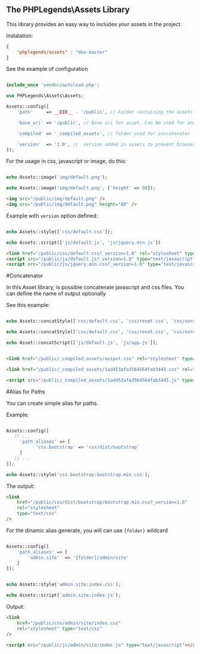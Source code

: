 ## The PHPLegends\Assets Library

This library provides an easy way to includes your assets in the project.


Instalation:

```json
{ 
    "phplegends/assets" : "dev-master"
}
```

See the example of configuration

```php

include_once 'vendor/autoload.php';

use PHPLegends\Assets\Assets;

Assets::config([
    'path'     => __DIR__ . '/public', // Folder containing the assets file

    'base_uri' => '/public', // Base uri for asset. Can be used for another domains, for example

    'compiled' => '_compiled_assets', // folder used for concatenator

    'version'  => '1.0', //  Version added in assets to prevent browser cache
]);
```


For the usage in css, javascript or image, do this:

```php

echo Assets::image('img/default.png');

echo Assets::image('img/default.png', ['height' => 80]); 

```

```html
<img src="/public/img/default.png" />
<img src="/public/img/default.png" height="80" />

```

Example with `version` option defined: 

```php

echo Assets::style(['css/default.css']);

echo Assets::script(['js/default.js', 'js/jquery.min.js'])

```

```html
<link href="/public/css/default.css?_version=1.0" rel="stylesheet" type="text/css"/>
<script src="/public/js/default.js?_version=1.0" type="text/javascript" ></script>
<script src="/public/js/jquery.min.css?_version=1.0" type="text/javascript"></script>

```

#Concatenator


In this Asset library, is possible concatenate javascript and css files. You can define the name of output optionally

See this example:

```php

echo Assets::concatStyle(['css/default.css', 'css/reset.css', 'css/normalize.css'], 'output.css');

echo Assets::concatStyle(['css/default.css', 'css/reset.css', 'css/normalize.css']);

echo Asset::concatScript(['js/default.js', 'js/app.js']);

```

```html

<link href="/public/_compiled_assets/output.css" rel="stylesheet" type="text/css" />

<link href="/public/_compiled_assets/1ad453afa3564564fab3445.css" rel="stylesheet" type="text/css" />

<script src="/public/_compiled_assets/1ad453afa3564564fab3445.js" type="text/javascript"></script>

```



#Alias for Paths


You can create simple alias for paths. 

Example:


```php

Assets::config([
   // ...
     'path_aliases' => [
           'css.bootstrap' => 'css/dist/bootstrap'
     ]
   // ...
]);

echo Assets::style('css.bootstrap:bootstrap.min.css');

```


The output:

```html
<link 
    href="/public/css/dist/bootstrap/bootstrap.min.css?_version=1.0" 
    rel="stylesheet" 
    type="text/css" 
/>

```


For the dinamic alias generate, you will can use `{folder}` wildcard

```php

Assets::config([
    'path_aliases' => [
        'admin.site'  => '{folder}/admin/site'
    ]
]);


echo Assets::style('admin.site:index.css');

echo Assets::script('admin.site:index.js');

```


Output:

```html
<link 
    href="/public/css/admin/site/index.css" 
    rel="stylesheet" type="text/css" 
/>

<script src="/public/js/admin/site/index.js" type="text/javascript"></script>

```